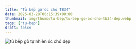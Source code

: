 ```yaml
---
title: "Tủ bếp gỗ óc chó TB34"
date: 2025-03-28T06:15:39+00:00
thumbnail: img/thumb/tu-bep/tu-bep-go-oc-cho-tb34-dep.webp
tags: ['tu-bep']
draft: false
---
```

![tủ bếp gỗ tự nhiên óc chó đẹp](/img/tu-bep/tb34/tu-bep-go-oc-cho-tb34-1.webp)
